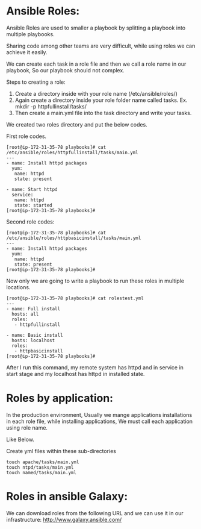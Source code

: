# Ansible Roles:

Ansible Roles are used to smaller a playbook by splitting a playbook into multiple playbooks.

Sharing code among other teams are very difficult, while using roles we can achieve it easily.

We can create each task in a role file and then we call a role name in our playbook, So our playbook should not complex.

Steps to creating a role:

1.	Create a directory inside with your role name (/etc/ansible/roles/)
2.	Again create a directory inside your role folder name called tasks. Ex. mkdir -p httpfullinstall/tasks/
3.	Then create a main.yml file into the task directory and write your tasks.

We created two roles directory and put the below codes.


First role codes.

```
[root@ip-172-31-35-78 playbooks]# cat /etc/ansible/roles/httpfullinstall/tasks/main.yml
---
- name: Install httpd packages
  yum:
   name: httpd
   state: present

- name: Start httpd
  service:
   name: httpd
   state: started
[root@ip-172-31-35-78 playbooks]#
```

Second role codes:

```
[root@ip-172-31-35-78 playbooks]# cat /etc/ansible/roles/httpbasicinstall/tasks/main.yml
---
- name: Install httpd packages
  yum:
   name: httpd
   state: present
[root@ip-172-31-35-78 playbooks]#
```

Now only we are going to write a playbook to run these roles in multiple locations.

```
[root@ip-172-31-35-78 playbooks]# cat rolestest.yml
---
- name: Full install
  hosts: all
  roles:
   - httpfullinstall

- name: Basic install
  hosts: localhost
  roles:
   - httpbasicinstall
[root@ip-172-31-35-78 playbooks]#
```

After I run this command, my remote system has httpd and in service in start stage and my localhost has httpd in installed state.


# Roles by application:

In the production environment, Usually we mange applications installations in each role file, while installing applications, We must call each application using role name.

Like Below.

Create yml files within these sub-directories

```
touch apache/tasks/main.yml
touch ntpd/tasks/main.yml
touch named/tasks/main.yml
```

# Roles in ansible Galaxy:

We can download roles from the following URL and we can use it in our infrastructure: http://www.galaxy.ansible.com/ 
